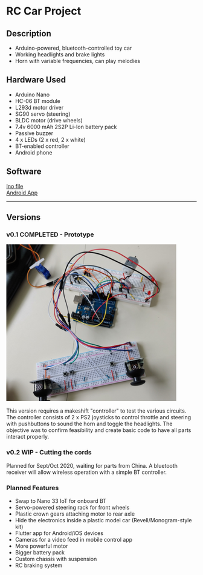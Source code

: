 # RC Car Project

## Description

 - Arduino-powered, bluetooth-controlled toy car
 - Working headlights and brake lights
 - Horn with variable frequencies, can play melodies

## Hardware Used

 - Arduino Nano
 - HC-06 BT module
 - L293d motor driver
 - SG90 servo (steering)
 - BLDC motor (drive wheels)
 - 7.4v 6000 mAh 2S2P Li-Ion battery pack
 - Passive buzzer
 - 4 x LEDs (2 x red, 2 x white)
 - BT-enabled controller
 - Android phone

## Software

[Ino file](https://github.com/robjvan/rc_car/blob/master/rc_car_ino/rc_car_ino.ino)  
[Android App](#)

---

## Versions

 ### v0.1 COMPLETED - Prototype

 <img src="/images/prototype_v1.jpg" height=414 width=450>

 This version requires a makeshift "controller" to test the various circuits.  The controller consists of 2 x PS2 joysticks to control throttle and steering with pushbuttons to sound the horn and toggle the headlights.  The objective was to confirm feasibility and create basic code to have all parts interact properly.

 ### v0.2 WIP - Cutting the cords

 Planned for Sept/Oct 2020, waiting for parts from China.  A bluetooth receiver will allow wireless operation with a simple BT controller.

 ### Planned Features

 - Swap to Nano 33 IoT for onboard BT
 - Servo-powered steering rack for front wheels
 - Plastic crown gears attaching motor to rear axle
 - Hide the electronics inside a plastic model car (Revell/Monogram-style kit)
 - Flutter app for Android/iOS devices
 - Cameras for a video feed in mobile control app
 - More powerful motor
 - Bigger battery pack
 - Custom chassis with suspension
 - RC braking system
